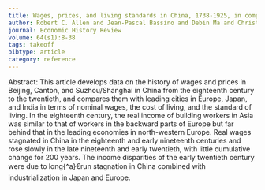 ```yaml
---
title: Wages, prices, and living standards in China, 1738-1925, in comparison with Europe, Japan, and India
author: Robert C. Allen and Jean-Pascal Bassino and Debin Ma and Christine Moll-Murata and Jan Luiten Van Zanden
journal: Economic History Review
volume: 64(s1):8-38
tags: takeoff
bibtype: article
category: reference
---
```

Abstract:  This article develops data on the history of wages and prices in Beijing, Canton, and Suzhou/Shanghai in China from the eighteenth century to the twentieth, and compares them with leading cities in Europe, Japan, and India in terms of nominal wages, the cost of living, and the standard of living. In the eighteenth century, the real income of building workers in Asia was similar to that of workers in the backward parts of Europe but far behind that in the leading economies in north-western Europe. Real wages stagnated in China in the eighteenth and early nineteenth centuries and rose slowly in the late nineteenth and early twentieth, with little cumulative change for 200 years. The income disparities of the early twentieth century were due to long{\^a}€run stagnation in China combined with industrialization in Japan and Europe.
